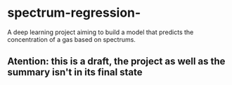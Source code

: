 # spectrum-regression-
A deep learning project aiming to build a model that predicts the concentration of a gas based on spectrums.

## Atention: this is a draft, the project as well as the summary isn't in its final state

